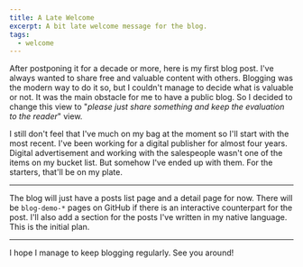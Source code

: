 ```yaml
---
title: A Late Welcome
excerpt: A bit late welcome message for the blog.
tags:
  - welcome
---
```


After postponing it for a decade or more, here is my first blog post. I've always wanted to share free and valuable content with others. Blogging was the modern way to do it so, but I couldn't manage to decide what is valuable or not. It was the main obstacle for me to have a public blog. So I decided to change this view to "*please just share something and keep the evaluation to the reader*" view.

I still don't feel that I've much on my bag at the moment so I'll start with the most recent. I've been working for a digital publisher for almost four years. Digital advertisement and working with the salespeople wasn't one of the items on my bucket list. But somehow I've ended up with them. For the starters, that'll be on my plate.

---

The blog will just have a posts list page and a detail page for now. There will be `blog-demo-*` pages on GitHub if there is an interactive counterpart for the post. I'll also add a section for the posts I've written in my native language. This is the initial plan.

---

I hope I manage to keep blogging regularly. See you around!